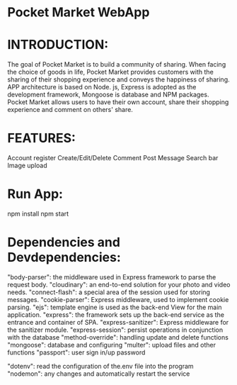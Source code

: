 # Pocket Market WebApp

# INTRODUCTION:
The goal of Pocket Market is to build a community of sharing. When facing the choice of goods in life, Pocket Market provides customers with the sharing of their shopping experience and conveys the happiness of sharing. APP architecture is based on Node. js, Express is adopted as the development framework, Mongoose is database and NPM packages. Pocket Market allows users to have their own account, share their shopping experience and comment on others' share.

# FEATURES:
Account register
Create/Edit/Delete Comment
Post Message
Search bar
Image upload

# Run App:
npm install
npm start

# Dependencies and Devdependencies:
"body-parser": the middleware used in Express framework to parse the request body.
"cloudinary": an end-to-end solution for your photo and video needs.
"connect-flash": a special area of the session used for storing messages.
"cookie-parser": Express middleware, used to implement cookie parsing.
"ejs": template engine is used as the back-end View for the main application.
"express": the framework sets up the back-end service as the entrance and container of SPA. 
"express-sanitizer": Express middleware for the sanitizer module.
"express-session": persist operations in conjunction with the database
"method-override": handling update and delete functions
"mongoose": database and configuring
"multer": upload files and other functions
"passport": user sign in/up password 

"dotenv": read the configuration of the.env file into the program
"nodemon": any changes and automatically restart the service



